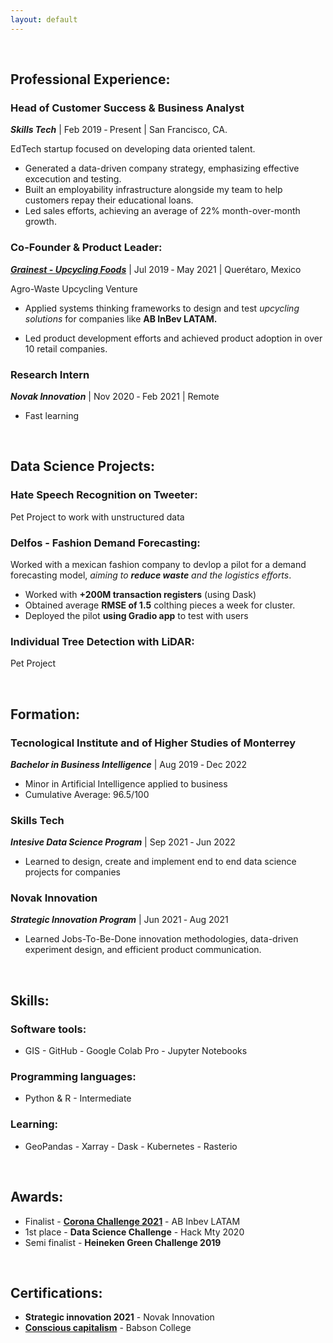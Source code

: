 ```yaml
---
layout: default
---
```


&nbsp;

## Professional Experience:

### Head of Customer Success & Business Analyst
**_Skills Tech_** | Feb 2019 ‑ Present | San Francisco, CA.

EdTech startup focused on developing data oriented talent. 
* Generated a data-driven company strategy, emphasizing effective excecution and testing.
* Built an employability infrastructure alongside my team to help customers repay their educational loans. 
* Led sales efforts, achieving an average of 22% month-over-month growth.

### Co-Founder & Product Leader:
[**_Grainest - Upcycling Foods_**](https://revistadigital.mx/emprendedor/consciencia-para-un-mundo-mejor/#part0) | Jul 2019 ‑ May 2021 | Querétaro, Mexico

Agro-Waste Upcycling Venture

* Applied systems thinking frameworks to design and test _upcycling solutions_ for companies like **AB InBev LATAM.**

* Led product development efforts and achieved product adoption in over 10 retail companies.



### Research Intern
**_Novak Innovation_** | Nov 2020 ‑ Feb 2021 | Remote

- Fast learning



&nbsp;
## Data Science Projects:

### Hate Speech Recognition on Tweeter:
Pet Project to work with unstructured data

### Delfos - Fashion Demand Forecasting:
Worked with a mexican fashion company  to devlop a pilot for a demand forecasting model, _aiming to **reduce waste** and the logistics efforts_. 
* Worked with **+200M transaction registers** (using Dask)
* Obtained average **RMSE of 1.5** colthing pieces a week for cluster. 
* Deployed the pilot **using Gradio app** to test with users

### Individual Tree Detection with LiDAR: 

Pet Project 

&nbsp;

## Formation:

### Tecnological Institute and of Higher Studies of Monterrey
**_Bachelor in Business Intelligence_** | Aug 2019 ‑ Dec 2022
* Minor in Artificial Intelligence applied to business
* Cumulative Average: 96.5/100

### Skills Tech
**_Intesive Data Science Program_** | Sep 2021 ‑ Jun 2022
* Learned to design, create and implement end to end data science projects for companies

### Novak Innovation
**_Strategic Innovation Program_** | Jun 2021 ‑ Aug 2021
* Learned Jobs-To-Be-Done innovation methodologies, data-driven experiment design, and efficient product communication.


&nbsp;


## Skills:

### Software tools:

* GIS - GitHub - Google Colab Pro - Jupyter Notebooks 

### Programming languages: 
- Python & R - Intermediate

### Learning: 
* GeoPandas - Xarray - Dask - Kubernetes - Rasterio

&nbsp;
## Awards:
* Finalist  - **[Corona Challenge 2021](https://elexpres.com/2015/nota.php?story_id=242257)** - AB Inbev LATAM
* 1st place - **Data Science Challenge** - Hack Mty 2020 
* Semi finalist - **Heineken Green Challenge 2019**

&nbsp;
## Certifications:
* **Strategic innovation 2021** - Novak Innovation 
* **[Conscious capitalism](https://courses.edx.org/certificates/b80ba81c88804251be8a76fc06883dc4)** - Babson College
